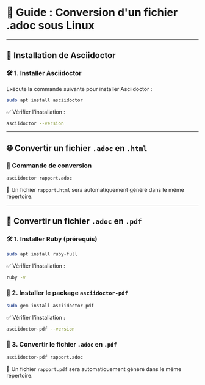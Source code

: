# 📖 Guide : Conversion d'un fichier .adoc sous Linux

---

## 🚀 Installation de Asciidoctor

### 🛠️ 1. Installer Asciidoctor

Exécute la commande suivante pour installer Asciidoctor :

```bash
sudo apt install asciidoctor
```
✅ Vérifier l'installation :

```bash
asciidoctor --version
```

---

## 🌐 Convertir un fichier `.adoc` en `.html`

### 📌 Commande de conversion

```bash
asciidoctor rapport.adoc
```

📄 Un fichier `rapport.html` sera automatiquement généré dans le même répertoire.

---

## 📄 Convertir un fichier `.adoc` en `.pdf`

### 🛠️ 1. Installer Ruby (prérequis)

```bash
sudo apt install ruby-full
```
✅ Vérifier l'installation :

```bash
ruby -v
```

### 📌 2. Installer le package `asciidoctor-pdf`

```bash
sudo gem install asciidoctor-pdf
```

✅ Vérifier l'installation :

```bash
asciidoctor-pdf --version
```
### 📄 3. Convertir le fichier `.adoc` en `.pdf`

```bash
asciidoctor-pdf rapport.adoc
```

📄 Un fichier `rapport.pdf` sera automatiquement généré dans le même répertoire.